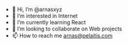 - 👋 Hi, I’m @arnasxyz
- 👀 I’m interested in Internet
- 🌱 I’m currently learning React
- 💞️ I’m looking to collaborate on Web projects
- 📫 How to reach me arnas@pelaitis.com

<!---
arnasxyz/arnasxyz is a ✨ special ✨ repository because its `README.md` (this file) appears on your GitHub profile.
You can click the Preview link to take a look at your changes.
--->
